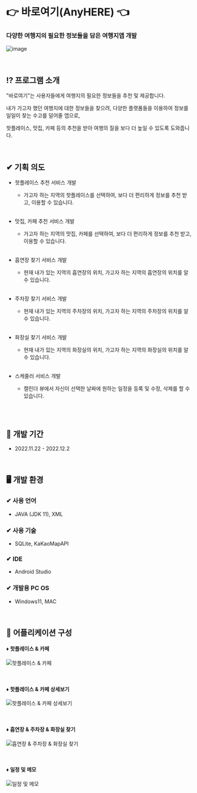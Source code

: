 # 👉 바로여기(AnyHERE) 👈
### 다양한 여행지의 필요한 정보들을 담은 여행지앱 개발<br>
![image](https://github.com/Maengmo/Development-of-necessary-information-and-travel-destination-recommendation-app-using-public-data/assets/117720344/f991d496-374b-4615-b1b6-7d0a398d9b37)

<br>

## ⁉ 프로그램 소개
  <p>"바로여기"는 사용자들에게 여행지의 필요한 정보들을 추천 및 제공합니다.</p>
  <p>내가 가고자 했던 여행지에 대한 정보들을 찾으려, 다양한 플랫폼들을 이용하여 정보를 일일이 찾는 수고를 덜어줄 앱으로,</p>
  <p>핫플레이스, 맛집, 카페 등의 추천을 받아 여행의 질을 보다 더 높일 수 있도록 도와줍니다.</p>
  
  <br>
  
## ✔ 기획 의도
- 핫플레이스 추천 서비스 개발
  - 가고자 하는 지역의 핫플레이스를 선택하여, 보다 더 편리하게 정보를 추천 받고, 이용할 수 있습니다.<br><br>

- 맛집, 카페 추천 서비스 개발
  - 가고자 하는 지역의 맛집, 카페를 선택하여, 보다 더 편리하게 정보를 추천 받고, 이용할 수 있습니다.<br><br>

- 흡연장 찾기 서비스 개발
  - 현재 내가 있는 지역의 흡연장의 위치, 가고자 하는 지역의 흡연장의 위치를 알 수 있습니다.<br><br>

- 주차장 찾기 서비스 개발
  - 현재 내가 있는 지역의 주차장의 위치, 가고자 하는 지역의 주차장의 위치를 알 수 있습니다.<br><br>

- 화장실 찾기 서비스 개발
  - 현재 내가 있는 지역의 화장실의 위치, 가고자 하는 지역의 화장실의 위치를 알 수 있습니다.<br><br>

- 스케줄러 서비스 개발
  - 캘린더 뷰에서 자신이 선택한 날짜에 원하는 일정을 등록 및 수정, 삭제를 할 수 있습니다.<br><br>

<br>

## 📆 개발 기간
- 2022.11.22 - 2022.12.2

<br>

## 🖥 개발 환경
### ✔ 사용 언어
- JAVA (JDK 11), XML
### ✔ 사용 기술
- SQLite, KaKaoMapAPI
### ✔ IDE
- Android Studio
### ✔ 개발용 PC OS
- Windows11, MAC

<br>

## 📱 어플리케이션 구성 
#### ♦ 핫플레이스 & 카페
![핫플레이스 & 카페](https://github.com/Maengmo/Development-of-necessary-information-and-travel-destination-recommendation-app-using-public-data/assets/117720344/a422a44b-8281-4345-9967-fb2802ffb059)

<br>

#### ♦ 핫플레이스 & 카페 상세보기
![핫플레이스 & 카페 상세보기](https://github.com/Maengmo/Development-of-necessary-information-and-travel-destination-recommendation-app-using-public-data/assets/117720344/1c40c548-8e18-41e8-8a90-5f36e965f306)

<br>

#### ♦ 흡연장 & 주차장 & 화장실 찾기
![흡연장 & 주차장 & 화장실 찾기](https://github.com/Maengmo/Development-of-necessary-information-and-travel-destination-recommendation-app-using-public-data/assets/117720344/0e2bd5d2-599a-4150-93d8-4ac7431c2ba7)

<br>

#### ♦ 일정 및 메모
![일정 및 메모](https://github.com/Maengmo/Development-of-necessary-information-and-travel-destination-recommendation-app-using-public-data/assets/117720344/273082e8-e55a-4caf-b765-ff091397aaaf)

<br>
